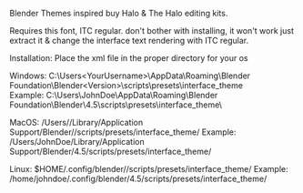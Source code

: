 Blender Themes inspired buy Halo & The Halo editing kits.

Requires this font, ITC regular. don't bother with installing,
it won't work just extract it & change the interface text rendering with ITC regular.

Installation: Place the xml file in the proper directory for your os

Windows: C:\Users\<YourUsername>\AppData\Roaming\Blender Foundation\Blender\<Version>\scripts\presets\interface_theme\
Example: C:\Users\JohnDoe\AppData\Roaming\Blender Foundation\Blender\4.5\scripts\presets\interface_theme\

MacOS: /Users/<YourUsername>/Library/Application Support/Blender/<Version>/scripts/presets/interface_theme/
Example: /Users/JohnDoe/Library/Application Support/Blender/4.5/scripts/presets/interface_theme/

Linux: $HOME/.config/blender/<Version>/scripts/presets/interface_theme/
Example: /home/johndoe/.config/blender/4.5/scripts/presets/interface_theme/
